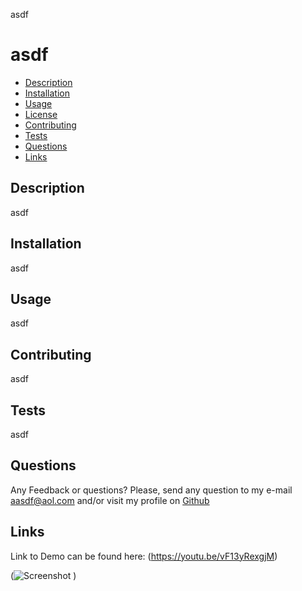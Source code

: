 asdf

# asdf
* [Description](#description)
* [Installation](#installation)
* [Usage](#usage)
* [License](#license)
* [Contributing](#contributing)
* [Tests](#tests)
* [Questions](#questions)
* [Links](#links)


## Description
asdf


## Installation
asdf


## Usage
asdf


## Contributing
asdf


## Tests
asdf


## Questions
Any Feedback or questions?
Please, send any question to my e-mail [aasdf@aol.com](mailto:aasdf@aol.com) and/or visit my profile on [Github](https://github.com/undefined)

## Links
Link to Demo can be found here: (https://youtu.be/vF13yRexgjM)

(![Screenshot](/assets/readme_screenshot.png)
)
